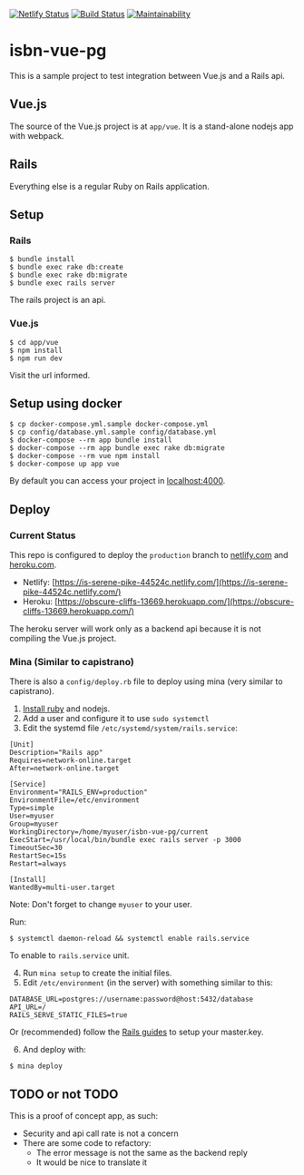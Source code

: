 [![Netlify Status](https://api.netlify.com/api/v1/badges/a2d42b63-cf82-4036-aef9-5bff665a60d8/deploy-status)](https://app.netlify.com/sites/is-serene-pike-44524c/deploys)
[![Build Status](https://semaphoreci.com/api/v1/dmitryrck/isbn-vue-pg/branches/master/badge.svg)](https://semaphoreci.com/dmitryrck/isbn-vue-pg)
[![Maintainability](https://api.codeclimate.com/v1/badges/27d30b06432f4211f397/maintainability)](https://codeclimate.com/github/dmitryrck/isbn-vue-pg/maintainability)

# isbn-vue-pg

This is a sample project to test integration between Vue.js and a Rails api.

## Vue.js

The source of the Vue.js project is at `app/vue`. It is a stand-alone nodejs app with webpack.

## Rails

Everything else is a regular Ruby on Rails application.

## Setup

### Rails

```terminal
$ bundle install
$ bundle exec rake db:create
$ bundle exec rake db:migrate
$ bundle exec rails server
```

The rails project is an api.

### Vue.js

```terminal
$ cd app/vue
$ npm install
$ npm run dev
```

Visit the url informed.

## Setup using docker

```terminal
$ cp docker-compose.yml.sample docker-compose.yml
$ cp config/database.yml.sample config/database.yml
$ docker-compose --rm app bundle install
$ docker-compose --rm app bundle exec rake db:migrate
$ docker-compose --rm vue npm install
$ docker-compose up app vue
```

By default you can access your project in [localhost:4000](http://localhost:4000).

## Deploy

### Current Status

This repo is configured to deploy the `production` branch to [netlify.com](https://netlify.com) and [heroku.com](https://heroku.com).

* Netlify: [https://is-serene-pike-44524c.netlify.com/](https://is-serene-pike-44524c.netlify.com/)
* Heroku: [https://obscure-cliffs-13669.herokuapp.com/](https://obscure-cliffs-13669.herokuapp.com/)

The heroku server will work only as a backend api because it is not compiling the Vue.js project.

### Mina (Similar to capistrano)

There is also a `config/deploy.rb` file to deploy using mina (very similar to capistrano).

1. [Install ruby](https://blog.codeminer42.com/4-5-ways-to-install-ruby-in-userspace-d26b0ba43610) and nodejs.
2. Add a user and configure it to use `sudo systemctl`
3. Edit the systemd file `/etc/systemd/system/rails.service`:

```
[Unit]
Description="Rails app"
Requires=network-online.target
After=network-online.target

[Service]
Environment="RAILS_ENV=production"
EnvironmentFile=/etc/environment
Type=simple
User=myuser
Group=myuser
WorkingDirectory=/home/myuser/isbn-vue-pg/current
ExecStart=/usr/local/bin/bundle exec rails server -p 3000
TimeoutSec=30
RestartSec=15s
Restart=always

[Install]
WantedBy=multi-user.target
```

Note: Don't forget to change `myuser` to your user.

Run:

```terminal
$ systemctl daemon-reload && systemctl enable rails.service
```

To enable to `rails.service` unit.

4. Run `mina setup` to create the initial files.
5. Edit `/etc/environment` (in the server) with something similar to this:

```
DATABASE_URL=postgres://username:password@host:5432/database
API_URL=/
RAILS_SERVE_STATIC_FILES=true
```

Or (recommended) follow the [Rails guides](https://guides.rubyonrails.org/security.html#environmental-security) to setup your master.key.

6. And deploy with:

```
$ mina deploy
```

## TODO or not TODO

This is a proof of concept app, as such:

* Security and api call rate is not a concern
* There are some code to refactory:
  - The error message is not the same as the backend reply
  - It would be nice to translate it
